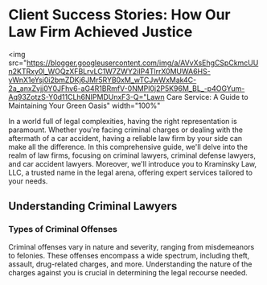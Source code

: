 # Client Success Stories: How Our Law Firm Achieved Justice
<img src="https://blogger.googleusercontent.com/img/a/AVvXsEhgCSpCkmcUUn2KTRxy0l_WOQzXFBLrvLC1W7ZWY2iIP4TlrrX0MUWA6HS-yWnX1eYsj0i2bmZDKj6JMr5RYB0xM_wTCJwWxMak4C-2a_anxZvjj0Y0JFhv6-aG4R1BRmfV-0NMPl0j2P5K96M_BL_-p4OGYum-Aq93ZotzS-Y0d11CLh6NIPMDUnxF3-Q="Lawn Care Service: A Guide to Maintaining Your Green Oasis" width="100%"
>
In a world full of legal complexities, having the right representation is paramount. Whether you're facing criminal charges or dealing with the aftermath of a car accident, having a reliable law firm by your side can make all the difference. In this comprehensive guide, we'll delve into the realm of law firms, focusing on criminal lawyers, criminal defense lawyers, and car accident lawyers. Moreover, we'll introduce you to Kraminsky Law, LLC, a trusted name in the legal arena, offering expert services tailored to your needs.
<h2>Understanding Criminal Lawyers</h2>
<h3>Types of Criminal Offenses</h3>
Criminal offenses vary in nature and severity, ranging from misdemeanors to felonies. These offenses encompass a wide spectrum, including theft, assault, drug-related charges, and more. Understanding the nature of the charges against you is crucial in determining the legal recourse needed.
